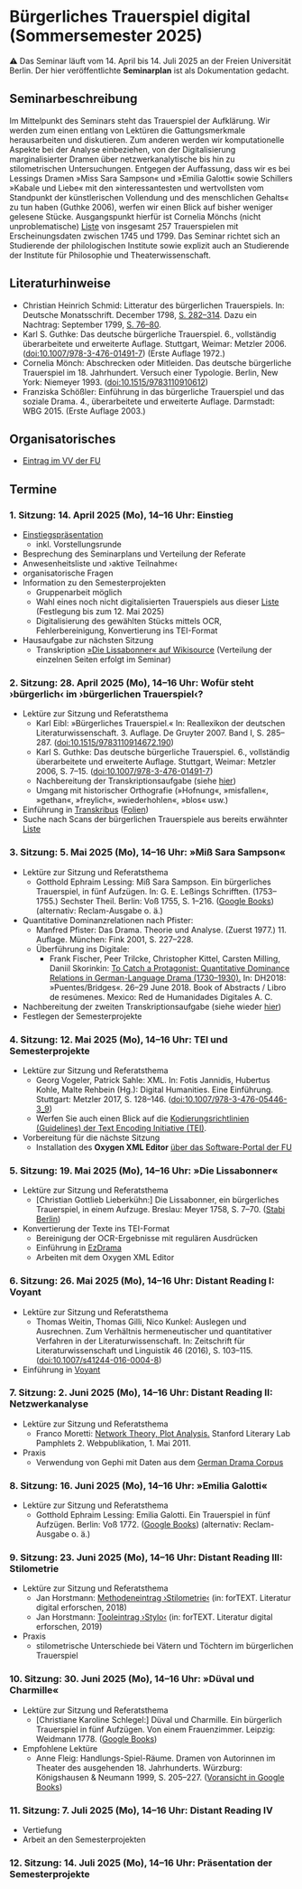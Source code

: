 # Bürgerliches Trauerspiel digital (Sommersemester 2025)

:warning: Das Seminar läuft vom 14. April bis 14. Juli 2025 an der Freien Universität Berlin. Der hier veröffentlichte **Seminarplan** ist als Dokumentation gedacht.

## Seminarbeschreibung
Im Mittelpunkt des Seminars steht das Trauerspiel der Aufklärung. Wir werden zum einen entlang von Lektüren die Gattungsmerkmale herausarbeiten und diskutieren. Zum anderen werden wir komputationelle Aspekte bei der Analyse einbeziehen, von der Digitalisierung marginalisierter Dramen über netzwerkanalytische bis hin zu stilometrischen Untersuchungen. Entgegen der Auffassung, dass wir es bei Lessings Dramen »Miss Sara Sampson« und »Emilia Galotti« sowie Schillers »Kabale und Liebe« mit den »interessantesten und wertvollsten vom Standpunkt der künstlerischen Vollendung und des menschlichen Gehalts« zu tun haben (Guthke 2006), werfen wir einen Blick auf bisher weniger gelesene Stücke. Ausgangspunkt hierfür ist Cornelia Mönchs (nicht unproblematische) [Liste](https://github.com/lehkost/bgltr/blob/main/bgltr.csv) von insgesamt 257 Trauerspielen mit Erscheinungsdaten zwischen 1745 und 1799. Das Seminar richtet sich an Studierende der philologischen Institute sowie explizit auch an Studierende der Institute für Philosophie und Theaterwissenschaft.

## Literaturhinweise

- Christian Heinrich Schmid: Litteratur des bürgerlichen Trauerspiels. In: Deutsche Monatsschrift. December 1798, [S. 282–314](https://books.google.com/books?id=XMA7AQAAMAAJ&pg=PA282). Dazu ein Nachtrag: September 1799, [S. 76–80](https://books.google.com/books?id=82plAAAAcAAJ&pg=PA76).
- Karl S. Guthke: Das deutsche bürgerliche Trauerspiel. 6., vollständig überarbeitete und erweiterte Auflage. Stuttgart, Weimar: Metzler 2006. ([doi:10.1007/978-3-476-01491-7](https://doi.org/10.1007/978-3-476-01491-7)) (Erste Auflage 1972.)
- Cornelia Mönch: Abschrecken oder Mitleiden. Das deutsche bürgerliche Trauerspiel im 18. Jahrhundert. Versuch einer Typologie. Berlin, New York: Niemeyer 1993. ([doi:10.1515/9783110910612](https://doi.org/10.1515/9783110910612))
- Franziska Schößler: Einführung in das bürgerliche Trauerspiel und das soziale Drama. 4., überarbeitete und erweiterte Auflage. Darmstadt: WBG 2015. (Erste Auflage 2003.)

## Organisatorisches
- [Eintrag im VV der FU](https://www.fu-berlin.de/vv/de/lv/952530)

## Termine
### 1. Sitzung: 14. April 2025 (Mo), 14–16 Uhr: Einstieg
- [Einstiegspräsentation](https://lehkost.github.io/slides/2025-04-14-bgltr/index.html)
  - inkl. Vorstellungsrunde
- Besprechung des Seminarplans und Verteilung der Referate
- Anwesenheitsliste und ›aktive Teilnahme‹
- organisatorische Fragen
- Information zu den Semesterprojekten
  - Gruppenarbeit möglich
  - Wahl eines noch nicht digitalisierten Trauerspiels aus dieser [Liste](https://github.com/lehkost/bgltr/blob/main/bgltr.csv) (Festlegung bis zum 12. Mai 2025)
  - Digitalisierung des gewählten Stücks mittels OCR, Fehlerbereinigung, Konvertierung ins TEI-Format
- Hausaufgabe zur nächsten Sitzung
  - Transkription [»Die Lissabonner« auf Wikisource](https://de.wikisource.org/wiki/Index:Die_Lissabonner.pdf) (Verteilung der einzelnen Seiten erfolgt im Seminar)

### 2. Sitzung: 28. April 2025 (Mo), 14–16 Uhr: Wofür steht ›bürgerlich‹ im ›bürgerlichen Trauerspiel‹?
- Lektüre zur Sitzung und Referatsthema
  - Karl Eibl: »Bürgerliches Trauerspiel.« In: Reallexikon der deutschen Literaturwissenschaft. 3. Auflage. De Gruyter 2007. Band I, S. 285–287. ([doi:10.1515/9783110914672.190](https://doi.org/10.1515/9783110914672.190))
  - Karl S. Guthke: Das deutsche bürgerliche Trauerspiel. 6., vollständig überarbeitete und erweiterte Auflage. Stuttgart, Weimar: Metzler 2006, S. 7–15. ([doi:10.1007/978-3-476-01491-7](https://doi.org/10.1007/978-3-476-01491-7))
  - Nachbereitung der Transkriptionsaufgabe (siehe [hier](https://de.wikisource.org/wiki/Index:Die_Lissabonner.pdf))
  - Umgang mit historischer Orthografie (»Hofnung«, »misfallen«, »gethan«, »freylich«, »wiederhohlen«, »blos« usw.)
- Einführung in [Transkribus](https://www.transkribus.org/) ([Folien](https://lehkost.github.io/slides/2025-04-28-transkribus/index.html))
- Suche nach Scans der bürgerlichen Trauerspiele aus bereits erwähnter [Liste](https://github.com/lehkost/bgltr/blob/main/bgltr.csv)

### 3. Sitzung: 5. Mai 2025 (Mo), 14–16 Uhr: »Miß Sara Sampson«
- Lektüre zur Sitzung und Referatsthema
  - Gotthold Ephraim Lessing: Miß Sara Sampson. Ein bürgerliches Trauerspiel, in fünf Aufzügen. In: G. E. Leßings Schrifften. (1753–1755.) Sechster Theil. Berlin: Voß 1755, S. 1–216. ([Google Books](https://books.google.com/books?id=vJtjAAAAcAAJ&pg=PA1)) (alternativ: Reclam-Ausgabe o.&nbsp;ä.)
- Quantitative Dominanzrelationen nach Pfister:
  - Manfred Pfister: Das Drama. Theorie und Analyse. (Zuerst 1977.) 11. Auflage. München: Fink 2001, S. 227–228.
  - Überführung ins Digitale:
    - Frank Fischer, Peer Trilcke, Christopher Kittel, Carsten Milling, Daniil Skorinkin: [To Catch a Protagonist: Quantitative Dominance Relations in German-Language Drama (1730–1930).](https://dh2018.adho.org/wp-content/uploads/2018/06/dh2018_abstracts.pdf#page=193) In: DH2018: »Puentes/Bridges«. 26–29 June 2018. Book of Abstracts / Libro de resúmenes. Mexico: Red de Humanidades Digitales A. C.
- Nachbereitung der zweiten Transkriptionsaufgabe (siehe wieder [hier](https://de.wikisource.org/wiki/Index:Die_Lissabonner.pdf))
- Festlegen der Semesterprojekte

### 4. Sitzung: 12. Mai 2025 (Mo), 14–16 Uhr: TEI und Semesterprojekte
- Lektüre zur Sitzung und Referatsthema
  - Georg Vogeler, Patrick Sahle: XML. In: Fotis Jannidis, Hubertus Kohle, Malte Rehbein (Hg.): Digital Humanities. Eine Einführung. Stuttgart: Metzler 2017, S. 128–146. ([doi:10.1007/978-3-476-05446-3_9](https://doi.org/10.1007/978-3-476-05446-3_9))
  - Werfen Sie auch einen Blick auf die [Kodierungsrichtlinien (Guidelines) der Text Encoding Initiative (TEI)](https://tei-c.org/release/doc/tei-p5-doc/de/html/index.html).
- Vorbereitung für die nächste Sitzung
  - Installation des **Oxygen XML Editor** [über das Software-Portal der FU](https://portal.zedat.fu-berlin.de/software/)

### 5. Sitzung: 19. Mai 2025 (Mo), 14–16 Uhr: »Die Lissabonner«
- Lektüre zur Sitzung und Referatsthema
  - \[Christian Gottlieb Lieberkühn:\] Die Lissabonner, ein bürgerliches Trauerspiel, in einem Aufzuge. Breslau: Meyer 1758, S. 7–70. ([Stabi Berlin](http://resolver.staatsbibliothek-berlin.de/SBB0000DC9D00000013))
- Konvertierung der Texte ins TEI-Format
  - Bereinigung der OCR-Ergebnisse mit regulären Ausdrücken
  - Einführung in [EzDrama](https://github.com/dracor-org/ezdrama)
  - Arbeiten mit dem Oxygen XML Editor

### 6. Sitzung: 26. Mai 2025 (Mo), 14–16 Uhr: Distant Reading I: Voyant
- Lektüre zur Sitzung und Referatsthema
  - Thomas Weitin, Thomas Gilli, Nico Kunkel: Auslegen und Ausrechnen. Zum Verhältnis hermeneutischer und quantitativer Verfahren in der Literaturwissenschaft. In: Zeitschrift für Literaturwissenschaft und Linguistik 46 (2016), S. 103–115. ([doi:10.1007/s41244-016-0004-8](https://doi.org/10.1007/s41244-016-0004-8))
- Einführung in [Voyant](http://voyant-tools.org/)

### 7. Sitzung: 2. Juni 2025 (Mo), 14–16 Uhr: Distant Reading II: Netzwerkanalyse
- Lektüre zur Sitzung und Referatsthema
  - Franco Moretti: [Network Theory, Plot Analysis.](http://litlab.stanford.edu/LiteraryLabPamphlet2.pdf) Stanford Literary Lab Pamphlets 2. Webpublikation, 1. Mai 2011.
- Praxis
  - Verwendung von Gephi mit Daten aus dem [German Drama Corpus](https://dracor.org/ger)

### 8. Sitzung: 16. Juni 2025 (Mo), 14–16 Uhr: »Emilia Galotti«
- Lektüre zur Sitzung und Referatsthema
  - Gotthold Ephraim Lessing: Emilia Galotti. Ein Trauerspiel in fünf Aufzügen. Berlin: Voß 1772. ([Google Books](https://books.google.com/books?id=YAxOAAAAcAAJ&printsec=frontcover)) (alternativ: Reclam-Ausgabe o.&nbsp;ä.)

### 9. Sitzung: 23. Juni 2025 (Mo), 14–16 Uhr: Distant Reading III: Stilometrie
- Lektüre zur Sitzung und Referatsthema
  - Jan Horstmann: [Methodeneintrag ›Stilometrie‹](https://fortext.net/routinen/methoden/stilometrie) (in: forTEXT. Literatur digital erforschen, 2018)
  - Jan Horstmann: [Tooleintrag ›Stylo‹](https://fortext.net/tools/tools/stylo) (in: forTEXT. Literatur digital erforschen, 2019)
- Praxis
  - stilometrische Unterschiede bei Vätern und Töchtern im bürgerlichen Trauerspiel

### 10. Sitzung: 30. Juni 2025 (Mo), 14–16 Uhr: »Düval und Charmille«
- Lektüre zur Sitzung und Referatsthema
  - \[Christiane Karoline Schlegel:\] Düval und Charmille. Ein bürgerlich Trauerspiel in fünf Aufzügen. Von einem Frauenzimmer. Leipzig: Weidmann 1778. ([Google Books](https://books.google.com/books?id=asJTAAAAcAAJ&printsec=frontcover))
- Empfohlene Lektüre
  - Anne Fleig: Handlungs-Spiel-Räume. Dramen von Autorinnen im Theater des ausgehenden 18. Jahrhunderts. Würzburg: Königshausen & Neumann 1999, S. 205–227. ([Voransicht in Google Books](https://books.google.com/books?id=kzVQbIoRU70C&pg=PA205))

### 11. Sitzung: 7. Juli 2025 (Mo), 14–16 Uhr: Distant Reading IV
- Vertiefung
- Arbeit an den Semesterprojekten

### 12. Sitzung: 14. Juli 2025 (Mo), 14–16 Uhr: Präsentation der Semesterprojekte
